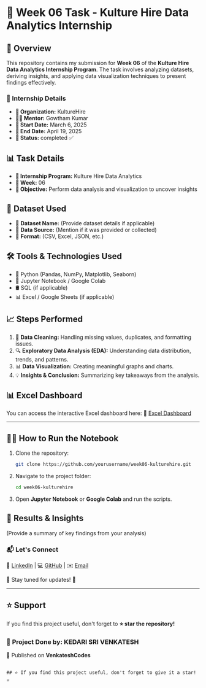 # 🚀 Week 06 Task - Kulture Hire Data Analytics Internship

## 📌 Overview
This repository contains my submission for **Week 06** of the **Kulture Hire Data Analytics Internship Program**. The task involves analyzing datasets, deriving insights, and applying data visualization techniques to present findings effectively.

### 📌 Internship Details  

- **🏢 Organization:** KultureHire  
- **👨‍🏫 Mentor:** Gowtham Kumar  
- **📅 Start Date:** March 6, 2025
- **📅 End Date:** April 19, 2025
- **📍 Status:** completed ✅  


## 📊 Task Details
- **📅 Internship Program:** Kulture Hire Data Analytics
- **📆 Week:** 06
- **🎯 Objective:** Perform data analysis and visualization to uncover insights

## 📂 Dataset Used
- 📄 **Dataset Name:** (Provide dataset details if applicable)
- 🔗 **Data Source:** (Mention if it was provided or collected)
- 📑 **Format:** (CSV, Excel, JSON, etc.)

## 🛠️ Tools & Technologies Used
- 🐍 Python (Pandas, NumPy, Matplotlib, Seaborn)
- 📓 Jupyter Notebook / Google Colab
- 🛢️ SQL (if applicable)
- 📊 Excel / Google Sheets (if applicable)

## 📈 Steps Performed
1. 🧹 **Data Cleaning:** Handling missing values, duplicates, and formatting issues.
2. 🔍 **Exploratory Data Analysis (EDA):** Understanding data distribution, trends, and patterns.
3. 📊 **Data Visualization:** Creating meaningful graphs and charts.
4. 💡 **Insights & Conclusion:** Summarizing key takeaways from the analysis.


## 📊 Excel Dashboard
You can access the interactive Excel dashboard here:
🔗 [Excel Dashboard](https://github.com/venkateshcodes/Internship/blob/7e7a47f7ed72371147c944c036f3fe73300010b3/KultureHire%20DA%20Intern/Dashboard%20using%20Excel%20week-06/Excel%20Dashboard.xlsx)

---

## 🏃‍♂️ How to Run the Notebook
1. Clone the repository:
   ```bash
   git clone https://github.com/yourusername/week06-kulturehire.git
   ```
2. Navigate to the project folder:
   ```bash
   cd week06-kulturehire
   ```
3. Open **Jupyter Notebook** or **Google Colab** and run the scripts.

## 📌 Results & Insights
(Provide a summary of key findings from your analysis)

### 📬 Let's Connect  

💼 [LinkedIn](https://www.linkedin.com/in/kedari-sri-venkatesh-359056347) | 💻 [GitHub](https://github.com/venkateshcodes) | ✉️ [Email](srivenkatesh6.k@gmail.com)  

🔔 Stay tuned for updates! 🌟  

---

## ⭐ Support  
If you find this project useful, don't forget to **⭐ star the repository!**  

### 📌 **Project Done by:** **KEDARI SRI VENKATESH**  
📢 Published on **VenkateshCodes**  
```

## ⭐ If you find this project useful, don't forget to give it a star! ⭐
